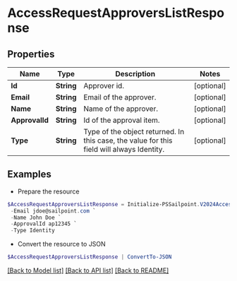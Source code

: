 # AccessRequestApproversListResponse
## Properties

Name | Type | Description | Notes
------------ | ------------- | ------------- | -------------
**Id** | **String** | Approver id. | [optional] 
**Email** | **String** | Email of the approver. | [optional] 
**Name** | **String** | Name of the approver. | [optional] 
**ApprovalId** | **String** | Id of the approval item. | [optional] 
**Type** | **String** | Type of the object returned. In this case, the value for this field will always Identity. | [optional] 

## Examples

- Prepare the resource
```powershell
$AccessRequestApproversListResponse = Initialize-PSSailpoint.V2024AccessRequestApproversListResponse  -Id id12345 `
 -Email jdoe@sailpoint.com `
 -Name John Doe `
 -ApprovalId ap12345 `
 -Type Identity
```

- Convert the resource to JSON
```powershell
$AccessRequestApproversListResponse | ConvertTo-JSON
```

[[Back to Model list]](../README.md#documentation-for-models) [[Back to API list]](../README.md#documentation-for-api-endpoints) [[Back to README]](../README.md)

